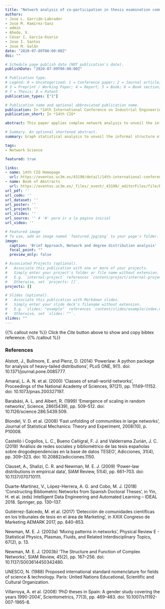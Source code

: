 ```yaml
---
title: "Network analysis of co-participation in thesis examination committees in an academic field in Spain"
authors:
- Jose L. Garrido‐Labrador
- Jose M. Ramírez‐Sanz
- admin 
- Ahedo, V.
- César I. García‐Osorio
- Jose I. Santos
- Jose M. Galán
date: "2020-07-09T00:00:00Z"
doi: ""

# Schedule page publish date (NOT publication's date).
publishDate: "2020-07-09T00:00:00Z"

# Publication type.
# Legend: 0 = Uncategorized; 1 = Conference paper; 2 = Journal article;
# 3 = Preprint / Working Paper; 4 = Report; 5 = Book; 6 = Book section;
# 7 = Thesis; 8 = Patent
publication_types: ["1"]

# Publication name and optional abbreviated publication name.
publication: In *14th International Conference on Industrial Engineering and Industrial Management*
publication_short: In *14th CIO*

abstract: This paper applies complex network analysis to unveil the informal structure of the knowledge area of business organization —Organización de em-presas— in Spain. To do so, we use the TESEO database. We retrieve and stati-cally analyze all the theses referred to the UNESCO academic field of Organiza-tion and management of enterprises. Our results reveal a degree distribution of the participation in thesis examining committees and thesis supervision compatible with a truncated power law. Community analysis of the projected network of co-participation in dissertation committees shows a modular structure. When we focus on the backbone of such network, we find that the patterns detected can be partially explained by homophily of scholars that interact in the same academic association.

# Summary. An optional shortened abstract.
summary: Graph statistical analysis to unveil the informal structure of the knowledge area of business organization in Spain using TESEO database.

tags:
- Network Science

featured: true

links:
- name: 14th CIO Homepage
  url: https://eventos.uc3m.es/43190/detail/14th-international-conference-on-industrial-engineering-and-industrial-management.html
- name: Book of Abstracts
  url: https://eventos.uc3m.es/_files/_event/_43190/_editorFiles/file/BookOfAbstracts10.pdf
url_pdf: ''
url_code: ''
url_dataset: ''
url_poster: ''
url_project: ''
url_slides: ''
url_source: '' # '#' para ir a la pagina inicial
url_video: ''

# Featured image
# To use, add an image named `featured.jpg/png` to your page's folder. 
image:
  caption: 'Brief Approach, Network and degree distribution analysis'
  focal_point: ""
  preview_only: false

# Associated Projects (optional).
#   Associate this publication with one or more of your projects.
#   Simply enter your project's folder or file name without extension.
#   E.g. `internal-project` references `content/project/internal-project/index.md`.
#   Otherwise, set `projects: []`.
projects: []

# Slides (optional).
#   Associate this publication with Markdown slides.
#   Simply enter your slide deck's filename without extension.
#   E.g. `slides: "example"` references `content/slides/example/index.md`.
#   Otherwise, set `slides: ""`.
slides: ""
---
```


{{% callout note %}}
Click the *Cite* button above to show and copy bibtex reference.
{{% /callout %}}

### References

Alstott, J., Bullmore, E. and Plenz, D. (2014) ‘Powerlaw: A python package for analysis of heavy-tailed distributions’, PLoS ONE, 9(1). doi: 10.1371/journal.pone.0085777.

Amaral, L. A. N. et al. (2000) ‘Classes of small-world networks’, Proceedings of the National Academy of Sciences, 97(21), pp. 11149–11152. doi: 10.1073/pnas.200327197.

Barabási, A. L. and Albert, R. (1999) ‘Emergence of scaling in random networks’, Science, 286(5439), pp. 509–512. doi: 10.1126/science.286.5439.509.

Blondel, V. D. et al. (2008) ‘Fast unfolding of communities in large networks’, Journal of Statistical Mechanics: Theory and Experiment, 2008(10), p. P10008. 

Castelló i Cogollos, L. C., Bueno Cañigral, F. J. and Valderrama Zurián, J. C. (2019) ‘Análisis de redes sociales y bibliométrico de las tesis españolas sobre drogodependencias en la base de datos TESEO’, Adicciones, 31(4), pp. 309–323. doi: 10.20882/adicciones.1150.

Clauset, A., Shalizi, C. R. and Newman, M. E. J. (2009) ‘Power-law distributions in empirical data’, SIAM Review, 51(4), pp. 661–703. doi: 10.1137/070710111.

Duarte-Martínez, V., López-Herrera, A. G. and Cobo, M. J. (2018) ‘Constructing Bibliometric Networks from Spanish Doctoral Theses’, in Yin, H. et al. (eds) Intelligent Data Engineering and Automated Learning – IDEAL 2018. Springer, pp. 130–137. 

Gutiérrez-Salcedo, M. et al. (2017) ‘Detección de comunidades científicas en los tribunales de tesis en el área de Marketing’, in XXIX Congreso de Marketing AEMARK 2017, pp. 840–853.

Newman, M. E. J. (2003a) ‘Mixing patterns in networks’, Physical Review E - Statistical Physics, Plasmas, Fluids, and Related Interdisciplinary Topics, 67(2), p. 13. 

Newman, M. E. J. (2003b) ‘The Structure and Function of Complex Networks’, SIAM Review, 45(2), pp. 167–256. doi: 10.1137/S003614450342480.

UNESCO, N. (1988) Proposed international standard nomenclature for fields of science & technology. Paris: United Nations Educational, Scientific and Cultural Organization.

Villarroya, A. et al. (2008) ‘PhD theses in Spain: A gender study covering the years 1990-2004’, Scientometrics, 77(3), pp. 469–483. doi: 10.1007/s11192-007-1965-8.


